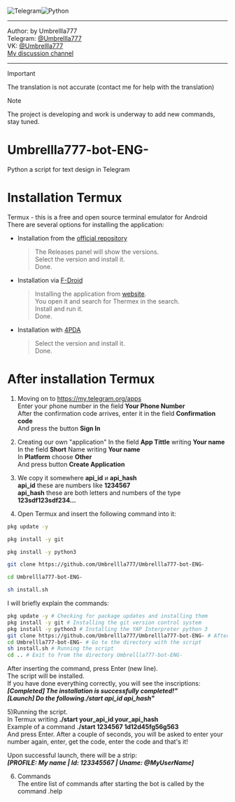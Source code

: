 ![Telegram](https://img.shields.io/badge/Telegram-2CA5E0?style=for-the-badge&logo=telegram&logoColor=white)![Python](https://img.shields.io/badge/python-3670A0?style=for-the-badge&logo=python&logoColor=ffdd54) <br/>
***
Author:   by Umbrellla777 <br/>
Telegram: [@Umbrellla777](https://t.me/Umbrellla777) <br/>
VK:       [@Umbrellla777](https://vk.com/umbrellla777) <br/>
[My discussion channel](https://t.me/umbrellla777bot) <br/>
***
> [!IMPORTANT]
> The translation is not accurate (contact me for help with the translation)

> [!NOTE]
> The project is developing and work is underway to add new commands, stay tuned.
# Umbrellla777-bot-ENG-
Python a script for text design in Telegram

# Installation Termux
Termux - this is a free and open source terminal emulator for Android <br/>
There are several options for installing the application: <br/>
* Installation from the [official repository](https://github.com/termux/termux-app?tab=readme-ov-file#termux-app-and-plugins)
  > The Releases panel will show the versions. <br/>
  > Select the version and install it. <br/>
  > Done. <br/>
* Installation via [F-Droid](https://f-droid.org)
  > Installing the application from [website](https://f-droid.org). <br/>
  > You open it and search for Thermex in the search. <br/>
  > Install and run it. <br/>
  > Done. <br/>
* Installation with [4PDA](https://4pda.to/forum/index.php?showtopic=741456)
  > Select the version and install it. <br/>
  > Done. <br/>
  
# After installation Termux
1) Moving on to https://my.telegram.org/apps  <br/>
Enter your phone number in the field **Your Phone Number**  <br/>
After the confirmation code arrives, enter it in the field **Confirmation code**  <br/>
And press the button **Sign In**  <br/>

2) Creating our own "application"
In the field **App Tittle** writing **Your name**  <br/>
In the field **Short** Name writing **Your name**  <br/>
In **Platform** choose **Other**  <br/>
And press button **Create Application**  <br/>

3) We copy it somewhere **api_id** и **api_hash**  <br/>
**api_id** these are numbers like **1234567**  <br/>
**api_hash** these are both letters and numbers of the type **123sdf123sdf234...**  <br/>

4) Open Termux and insert the following command into it:
```bash
pkg update -y
```
```bash
pkg install -y git
```
```bash
pkg install -y python3
```
```bash
git clone https://github.com/Umbrellla777/Umbrellla777-bot-ENG-
```
```bash
cd Umbrellla777-bot-ENG-
```
```bash
sh install.sh
```
I will briefly explain the commands:
```bash
pkg update -y # Checking for package updates and installing them
pkg install -y git # Installing the git version control system
pkg install -y python3 # Installing the YAP Interpreter python 3
git clone https://github.com/Umbrellla777/Umbrellla777-bot-ENG- # After installing git, download the repository with the script
cd Umbrellla777-bot-ENG- # Go to the directory with the script
sh install.sh # Running the script
cd .. # Exit to from the directory Umbrellla777-bot-ENG-
```

After inserting the command, press Enter (new line). <br/>
The script will be installed.  <br/>
If you have done everything correctly, you will see the inscriptions:  <br/>
***[Completed] The installation is successfully completed!"***  <br/>
***[Launch] Do the following./start api_id api_hash"***

5)Running the script.  <br/>
In Termux writing **./start your_api_id your_api_hash**  <br/>
Example of a command **./start 1234567 1d12d45fg56g563**  <br/>
And press Enter. After a couple of seconds, you will be asked to enter your number again, enter, get the code, enter the code and that's it!  <br/>

Upon successful launch, there will be a strip:  <br/>
***[PROFILE: My name | Id: 123345567 | Uname: @MyUserName]***

6) Commands  <br/>
The entire list of commands after starting the bot is called by the command .help <br/>
